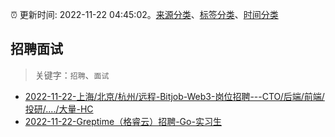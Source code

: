 :alarm_clock: 更新时间: 2022-11-22 04:45:02。[来源分类](../README.md)、[标签分类](../TAGS.md)、[时间分类](../TIMELINE.md)

## 招聘面试


> 关键字：`招聘`、`面试`



- [2022-11-22-上海/北京/杭州/远程-Bitjob-Web3-岗位招聘---CTO/后端/前端/投研/..../大量-HC](https://www.v2ex.com/t/897010) 
- [2022-11-22-Greptime（格睿云）招聘-Go-实习生](https://www.v2ex.com/t/897004) 